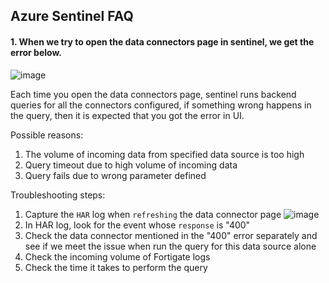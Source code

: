 ## Azure Sentinel FAQ

#### 1. When we try to open the data connectors page in sentinel, we get the error below.
![image](https://user-images.githubusercontent.com/96930989/211318356-9e6403e3-6856-4a7a-a71f-322d63cfb356.png)

Each time you open the data connectors page, sentinel runs backend queries for all the connectors configured, if something wrong happens in the query, then it is expected that you got the error in UI.

Possible reasons:
1. The volume of incoming data from specified data source is too high
2. Query timeout due to high volume of incoming data
3. Query fails due to wrong parameter defined

Troubleshooting steps:
1. Capture the `HAR` log when `refreshing` the data connector page
![image](https://user-images.githubusercontent.com/96930989/211319057-e6e73958-4476-4441-985e-f03d01a2c7fb.png)
2. In HAR log, look for the event whose `response` is "400"
3. Check the data connector mentioned in the "400" error separately and see if we meet the issue when run the query for this data source alone
4. Check the incoming volume of Fortigate logs
5. Check the time it takes to perform the query

